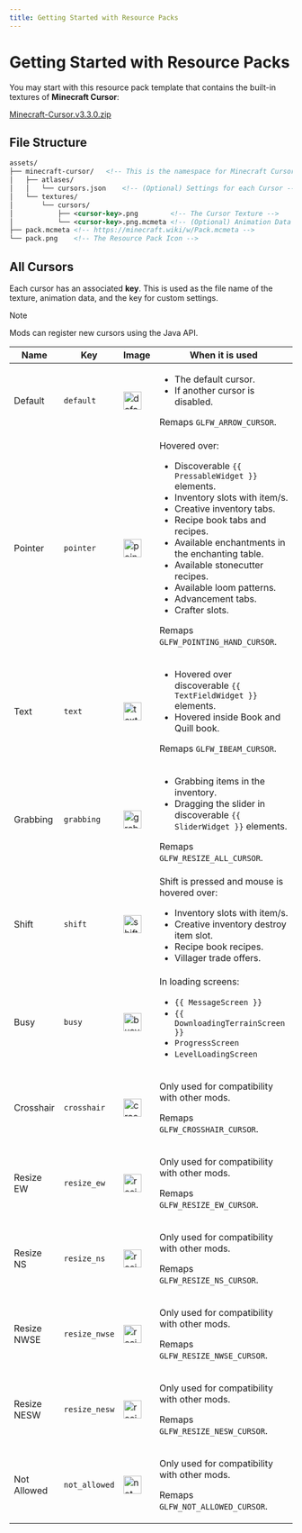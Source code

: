 ```yaml
---
title: Getting Started with Resource Packs
---
```

# Getting Started with Resource Packs
  
You may start with this resource pack template that contains the built-in textures of **Minecraft Cursor**:

[Minecraft-Cursor.v3.3.0.zip](https://github.com/user-attachments/files/18857805/Minecraft.Cursor.v3.3.0.zip)

## File Structure
```xml
assets/
├── minecraft-cursor/   <!-- This is the namespace for Minecraft Cursor -->
│   ├── atlases/
│   │   └── cursors.json    <!-- (Optional) Settings for each Cursor --> 
│   └── textures/
│       └── cursors/
│           ├── <cursor-key>.png        <!-- The Cursor Texture -->
│           └── <cursor-key>.png.mcmeta <!-- (Optional) Animation Data -->
├── pack.mcmeta <!-- https://minecraft.wiki/w/Pack.mcmeta -->
└── pack.png    <!-- The Resource Pack Icon -->
```

## All Cursors
Each cursor has an associated **key**. This is used as the file name of the texture, animation data, and the key for custom settings.

> [!NOTE]
> Mods can register new cursors using the Java API.

<table>
  <thead>
    <tr>
      <th>Name</th>
      <th>Key</th>
      <th>Image</th>
      <th>When it is used</th>
    </tr>
  </thead>
  <tbody>
    <tr>
      <td>Default</td>
      <td><code>default</code></td>
      <td><img src="/assets/cursors/default.png" width="32" alt="default"/></td>
      <td>
        <ul>
          <li>The default cursor.</li>
          <li>If another cursor is disabled.</li>
        </ul>
        <p>Remaps <code>GLFW_ARROW_CURSOR</code>.</p>
      </td>
    </tr>
    <tr>
      <td>Pointer</td>
      <td><code>pointer</code></td>
      <td><img src="/assets/cursors/pointer.png" width="32" alt="pointer"/></td>
      <td>
        <span>Hovered over:</span>
        <ul>
          <li>Discoverable <code>{{ PressableWidget }}</code> elements.</li>
          <li>Inventory slots with item/s.</li>
          <li>Creative inventory tabs.</li>
          <li>Recipe book tabs and recipes.</li>
          <li>Available enchantments in the enchanting table.</li>
          <li>Available stonecutter recipes.</li>
          <li>Available loom patterns.</li>
          <li>Advancement tabs.</li>
          <li>Crafter slots.</li>
        </ul>
        <p>Remaps <code>GLFW_POINTING_HAND_CURSOR</code>.</p>
      </td>
    </tr>
    <tr>
      <td>Text</td>
      <td><code>text</code></td>
      <td><img src="/assets/cursors/text.png" width="32" alt="text"/></td>
      <td>
        <ul>
          <li>Hovered over discoverable <code>{{ TextFieldWidget }}</code> elements.</li>
          <li>Hovered inside Book and Quill book.</li>
        </ul>
        <p>Remaps <code>GLFW_IBEAM_CURSOR</code>.</p>
      </td>
    </tr>
    <tr>
      <td>Grabbing</td>
      <td><code>grabbing</code></td>
      <td><img src="/assets/cursors/grabbing.png" width="32" alt="grabbing"/></td>
      <td>
        <ul>
          <li>Grabbing items in the inventory.</li>
          <li>Dragging the slider in discoverable <code>{{ SliderWidget }}</code> elements.</li>
        </ul>
        <p>Remaps <code>GLFW_RESIZE_ALL_CURSOR</code>.</p>
      </td>
    </tr>
    <tr>
      <td>Shift</td>
      <td><code>shift</code></td>
      <td><img src="/assets/cursors/shift.png" width="32" alt="shift"/></td>
      <td>
        <span>Shift is pressed and mouse is hovered over:</span>
        <ul>
          <li>Inventory slots with item/s.</li>
          <li>Creative inventory destroy item slot.</li>
          <li>Recipe book recipes.</li>
          <li>Villager trade offers.</li>
        </ul>
      </td>
    </tr>
    <tr>
      <td>Busy</td>
      <td><code>busy</code></td>
      <td><img src="/assets/cursors/busy.png" width="32" alt="busy"/></td>
      <td>
        <span>In loading screens: </span>
        <ul>
          <li><code>{{ MessageScreen }}</code></li>
          <li><code>{{ DownloadingTerrainScreen }}</code></li>
          <li><code>ProgressScreen</code></li>
          <li><code>LevelLoadingScreen</code></li>
        </ul>
      </td>
    </tr>
    <tr>
      <td>Crosshair</td>
      <td><code>crosshair</code></td>
      <td><img src="/assets/cursors/crosshair.png" width="32" alt="crosshair"/></td>
      <td>
        <p>Only used for compatibility with other mods.</p>
        <p>Remaps <code>GLFW_CROSSHAIR_CURSOR</code>.</p>
      </td>
    </tr>
    <tr>
      <td>Resize EW</td>
      <td><code>resize_ew</code></td>
      <td><img src="/assets/cursors/resize_ew.png" width="32" alt="resize_ew"/></td>
      <td>
        <p>Only used for compatibility with other mods.</p>
        <p>Remaps <code>GLFW_RESIZE_EW_CURSOR</code>.</p>
      </td>
    </tr>
    <tr>
      <td>Resize NS</td>
      <td><code>resize_ns</code></td>
      <td><img src="/assets/cursors/resize_ns.png" width="32" alt="resize_ns"/></td>
      <td>
        <p>Only used for compatibility with other mods.</p>
        <p>Remaps <code>GLFW_RESIZE_NS_CURSOR</code>.</p>
      </td>
    </tr>
    <tr>
      <td>Resize NWSE</td>
      <td><code>resize_nwse</code></td>
      <td><img src="/assets/cursors/resize_nwse.png" width="32" alt="resize_nwse"/></td>
      <td>
        <p>Only used for compatibility with other mods.</p>
        <p>Remaps <code>GLFW_RESIZE_NWSE_CURSOR</code>.</p>
      </td>
    </tr>
    <tr>
      <td>Resize NESW</td>
      <td><code>resize_nesw</code></td>
      <td><img src="/assets/cursors/resize_nesw.png" width="32" alt="resize_nesw"/></td>
      <td>
        <p>Only used for compatibility with other mods.</p>
        <p>Remaps <code>GLFW_RESIZE_NESW_CURSOR</code>.</p>
      </td>
    </tr>
    <tr>
      <td>Not Allowed</td>
      <td><code>not_allowed</code></td>
      <td><img src="/assets/cursors/not_allowed.png" width="32" alt="not_allowed"/></td>
      <td>
        <p>Only used for compatibility with other mods.</p>
        <p>Remaps <code>GLFW_NOT_ALLOWED_CURSOR</code>.</p>
      </td>
    </tr>
  </tbody>
</table>

<script setup lang="ts">
import useMappings from '../composables/useMappings';

const { PressableWidget, TextFieldWidget, SliderWidget, MessageScreen, DownloadingTerrainScreen } = useMappings()
</script>